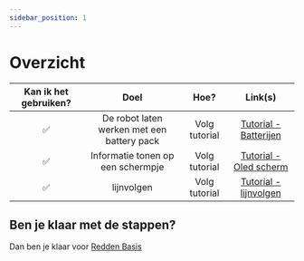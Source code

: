 ```yaml
---
sidebar_position: 1
---
```


# Overzicht

|  Kan ik het gebruiken?   |                    Doel                    |                       Hoe?                       |                                     Link(s)                                      |  
|:------------------------:|:------------------------------------------:|:------------------------------------------------:|:--------------------------------------------------------------------------------:|
|            ✅            | De robot laten werken met een battery pack |                  Volg tutorial                   |         [Tutorial - Batterijen](/docs/category/tutorial---batterijen)         |
|            ✅            | Informatie tonen op een schermpje |                  Volg tutorial                   |         [Tutorial - Oled scherm](/docs/category/tutorial---oled-scherm)         |
|            ✅            | lijnvolgen |                  Volg tutorial                   |         [Tutorial - lijnvolgen](/docs/category/tutorial---lijnvolgen)         |

## Ben je klaar met de stappen?
Dan ben je klaar voor [Redden Basis](2_redden_basis.md)